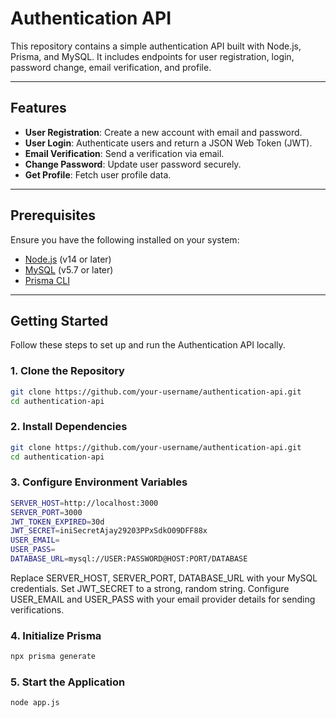 # Authentication API

This repository contains a simple authentication API built with Node.js, Prisma, and MySQL. It includes endpoints for user registration, login, password change, email verification, and profile.

---

## Features

- **User Registration**: Create a new account with email and password.
- **User Login**: Authenticate users and return a JSON Web Token (JWT).
- **Email Verification**: Send a verification via email.
- **Change Password**: Update user password securely.
- **Get Profile**: Fetch user profile data.

---

## Prerequisites

Ensure you have the following installed on your system:

- [Node.js](https://nodejs.org/) (v14 or later)
- [MySQL](https://www.mysql.com/) (v5.7 or later)
- [Prisma CLI](https://www.prisma.io/docs/getting-started)

---

## Getting Started

Follow these steps to set up and run the Authentication API locally.

### 1. Clone the Repository

```bash
git clone https://github.com/your-username/authentication-api.git
cd authentication-api
```

### 2. Install Dependencies

```bash
git clone https://github.com/your-username/authentication-api.git
cd authentication-api
```

### 3. Configure Environment Variables

```bash
SERVER_HOST=http://localhost:3000
SERVER_PORT=3000
JWT_TOKEN_EXPIRED=30d
JWT_SECRET=iniSecretAjay29203PPxSdkO09DFF88x
USER_EMAIL=
USER_PASS=
DATABASE_URL=mysql://USER:PASSWORD@HOST:PORT/DATABASE
```
Replace SERVER_HOST, SERVER_PORT, DATABASE_URL with your MySQL credentials.
Set JWT_SECRET to a strong, random string.
Configure USER_EMAIL and USER_PASS with your email provider details for sending verifications.

### 4. Initialize Prisma

```bash
npx prisma generate
```

### 5. Start the Application 

```bash
node app.js
```
